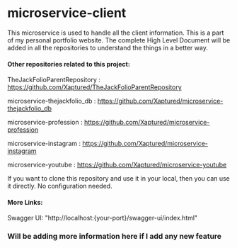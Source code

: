 # microservice-client

This microservice is used to handle all the client information.
This is a part of my personal portfolio website.
The complete High Level Document will be added in all the repositories to understand the things in a better way.

#### Other repositories related to this project:

TheJackFolioParentRepository : https://github.com/Xaptured/TheJackFolioParentRepository

microservice-thejackfolio_db : https://github.com/Xaptured/microservice-thejackfolio_db

microservice-profession : https://github.com/Xaptured/microservice-profession

microservice-instagram : https://github.com/Xaptured/microservice-instagram

microservice-youtube : https://github.com/Xaptured/microservice-youtube

If you want to clone this repository and use it in your local, then you can use it directly. No configuration needed.


#### More Links:
Swagger UI: "http://localhost:{your-port}/swagger-ui/index.html"

### Will be adding more information here if I add any new feature 